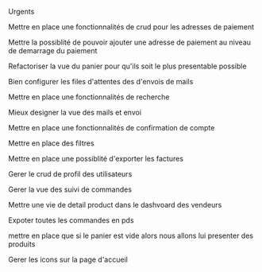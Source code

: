 Urgents

Mettre  en place une fonctionnalités de crud pour les adresses de paiement

Mettre la possiblité de pouvoir ajouter une adresse de paiement
au niveau de demarrage du paiement

Refactoriser la vue du panier pour qu'ils soit le plus
presentable possible

Bien configurer les files d'attentes des d'envois de mails

Mettre en place une fonctionnalités de recherche

Mieux designer la vue des mails et envoi

Mettre en place une fonctionnalités de confirmation de compte

Mettre en place des filtres

Mettre en place une possiblité d'exporter les factures

Gerer le crud de profil des utilisateurs

Gerer la vue des suivi de commandes

Mettre une vie de detail product dans le dashvoard des vendeurs

Expoter toutes les commandes en pds


mettre en place que si le panier est vide alors nous allons lui presenter des produits


Gerer les icons sur la page d'accueil

